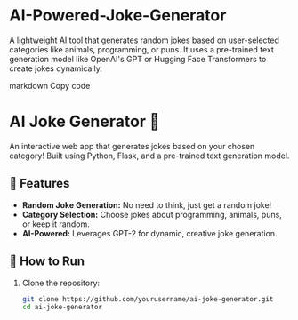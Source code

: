 # AI-Powered-Joke-Generator
A lightweight AI tool that generates random jokes based on user-selected categories like animals, programming, or puns. It uses a pre-trained text generation model like OpenAI's GPT or Hugging Face Transformers to create jokes dynamically.

markdown
Copy code
# AI Joke Generator 🤣

An interactive web app that generates jokes based on your chosen category! Built using Python, Flask, and a pre-trained text generation model.

## 🎉 Features
- **Random Joke Generation:** No need to think, just get a random joke!
- **Category Selection:** Choose jokes about programming, animals, puns, or keep it random.
- **AI-Powered:** Leverages GPT-2 for dynamic, creative joke generation.

## 🚀 How to Run
1. Clone the repository:
   ```bash
   git clone https://github.com/yourusername/ai-joke-generator.git
   cd ai-joke-generator
